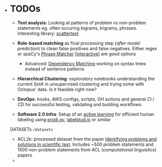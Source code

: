 * # TODOs

  * **Text analysis**: Looking at patterns of problem vs non-problem statements eg. often occuring bigrams, trigrams, phrases. Interesting library: [scattertext](https://github.com/JasonKessler/scattertext)

  * **Rule-based matching** as final processing step (*after model prediction*) to clean false positives and false negatives. Either regex or spaCy's [Phrase Matcher](https://spacy.io/api/phrasematcher) [[interactive](https://explosion.ai/demos/matcher)] are good options

    * Advanced: [Dependency Matching](https://spacy.io/usage/v3#features-dep-matcher) working on syntax trees instead of sentence patterns

  * **Hierarchical Clustering**: exploratory notebooks understanding the current SotA in unsupervised clustering and trying some with Octopus' data. Is it feasible right now?

  * **DevOps**: hooks, AWS configs, scripts, GH actions and general CI / CD  for successful testing, validating and building workflows

  * **Software 2.0 Infra**: Setup of an [active learning](https://humanloop.com/blog/why-you-should-be-using-active-learning) for efficient human labeling using [prodi.gy](prodi.gy), [labelstud.io](https://labelstud.io/) or similar

    

  DATASETs `/datasets`

  * ACL2k: processed dataset from the paper [Identifying problems and solutions in scientific text](https://link.springer.com/content/pdf/10.1007/s11192-018-2718-6.pdf). Includes ~500 problem statements and 1500 non-problem statements from ACL (*computational linguistics*) papers
  * 

  
